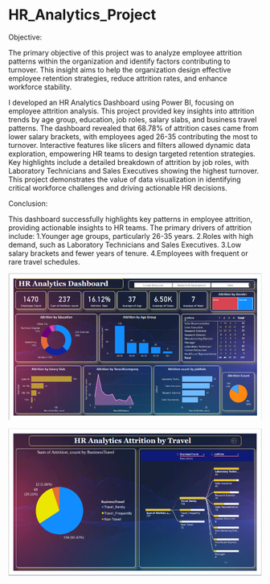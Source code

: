 # HR_Analytics_Project

Objective: 

The primary objective of this project was to analyze employee attrition patterns within the organization and identify factors contributing to turnover. This insight aims to help the organization design effective employee retention strategies, reduce attrition rates, and enhance workforce stability.

I developed an HR Analytics Dashboard using Power BI, focusing on employee attrition analysis. This project provided key insights into attrition trends by age group, education, job roles, salary slabs, and business travel patterns. The dashboard revealed that 68.78% of attrition cases came from lower salary brackets, with employees aged 26-35 contributing the most to turnover. Interactive features like slicers and filters allowed dynamic data exploration, empowering HR teams to design targeted retention strategies. Key highlights include a detailed breakdown of attrition by job roles, with Laboratory Technicians and Sales Executives showing the highest turnover. This project demonstrates the value of data visualization in identifying critical workforce challenges and driving actionable HR decisions.

Conclusion:

This dashboard successfully highlights key patterns in employee attrition, providing actionable insights to HR teams. The primary drivers of attrition include:
1.Younger age groups, particularly 26-35 years.
2.Roles with high demand, such as Laboratory Technicians and Sales Executives.
3.Low salary brackets and fewer years of tenure.
4.Employees with frequent or rare travel schedules.

![Dashboard1](Images/Dashboard1.png)  





![Dashboard2](Images/Dashboard2.png)
